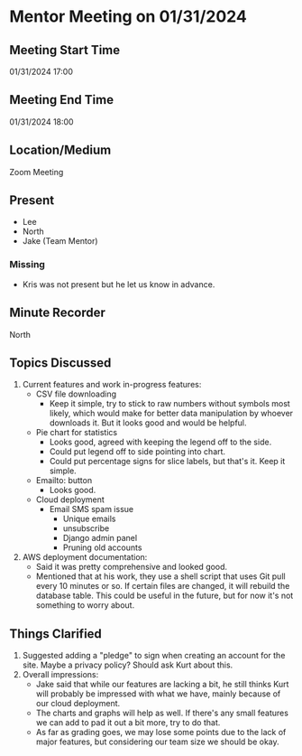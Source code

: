 # Mentor Meeting on 01/31/2024

## Meeting Start Time

01/31/2024 17:00

## Meeting End Time

01/31/2024 18:00

## Location/Medium

Zoom Meeting

## Present

- Lee
- North
- Jake (Team Mentor)
  
### Missing
- Kris was not present but he let us know in advance.

## Minute Recorder

North

## Topics Discussed

1. Current features and work in-progress features:
   - CSV file downloading
     - Keep it simple, try to stick to raw numbers without symbols most likely, which would make for better data manipulation by whoever downloads it. But it looks good and would be helpful.
   - Pie chart for statistics
     - Looks good, agreed with keeping the legend off to the side.
     - Could put legend off to side pointing into chart.
     - Could put percentage signs for slice labels, but that's it. Keep it simple.
   - Emailto: button
     - Looks good.
   - Cloud deployment
     - Email SMS spam issue
       - Unique emails
       - unsubscribe
       - Django admin panel
       - Pruning old accounts
2. AWS deployment documentation:
   - Said it was pretty comprehensive and looked good.
   - Mentioned that at his work, they use a shell script that uses Git pull every 10 minutes or so. If certain files are changed, it will rebuild the database table. This could be useful in the future, but for now it's not something to worry about.

## Things Clarified

1. Suggested adding a "pledge" to sign when creating an account for the site. Maybe a privacy policy? Should ask Kurt about this.
2. Overall impressions: 
   - Jake said that while our features are lacking a bit, he still thinks Kurt will probably be impressed with what we have, mainly because of our cloud deployment. 
   - The charts and graphs will help as well. If there's any small features we can add to pad it out a bit more, try to do that.
   - As far as grading goes, we may lose some points due to the lack of major features, but considering our team size we should be okay.
